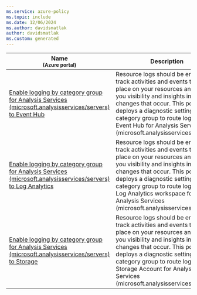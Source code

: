 ```yaml
---
ms.service: azure-policy
ms.topic: include
ms.date: 12/06/2024
ms.author: davidsmatlak
author: davidsmatlak
ms.custom: generated
---
```


|Name<br /><sub>(Azure portal)</sub> |Description |Effect(s) |Version<br /><sub>(GitHub)</sub> |
|---|---|---|---|
|[Enable logging by category group for Analysis Services (microsoft.analysisservices/servers) to Event Hub](https://portal.azure.com/#blade/Microsoft_Azure_Policy/PolicyDetailBlade/definitionId/%2Fproviders%2FMicrosoft.Authorization%2FpolicyDefinitions%2F3227dfd8-3536-4336-94c9-78633be6baa2) |Resource logs should be enabled to track activities and events that take place on your resources and give you visibility and insights into any changes that occur. This policy deploys a diagnostic setting using a category group to route logs to an Event Hub for Analysis Services (microsoft.analysisservices/servers). |DeployIfNotExists, AuditIfNotExists, Disabled |[1.0.0](https://github.com/Azure/azure-policy/blob/master/built-in-policies/policyDefinitions/Monitoring/DS_EH_analysisservices-servers_DINE.json) |
|[Enable logging by category group for Analysis Services (microsoft.analysisservices/servers) to Log Analytics](https://portal.azure.com/#blade/Microsoft_Azure_Policy/PolicyDetailBlade/definitionId/%2Fproviders%2FMicrosoft.Authorization%2FpolicyDefinitions%2Fe40b8f6f-0ecf-4c3b-b095-ba3562256e48) |Resource logs should be enabled to track activities and events that take place on your resources and give you visibility and insights into any changes that occur. This policy deploys a diagnostic setting using a category group to route logs to a Log Analytics workspace for Analysis Services (microsoft.analysisservices/servers). |DeployIfNotExists, AuditIfNotExists, Disabled |[1.0.0](https://github.com/Azure/azure-policy/blob/master/built-in-policies/policyDefinitions/Monitoring/DS_LA_analysisservices-servers_DINE.json) |
|[Enable logging by category group for Analysis Services (microsoft.analysisservices/servers) to Storage](https://portal.azure.com/#blade/Microsoft_Azure_Policy/PolicyDetailBlade/definitionId/%2Fproviders%2FMicrosoft.Authorization%2FpolicyDefinitions%2F434b25a4-5396-41ec-97aa-1f4ae3bf269d) |Resource logs should be enabled to track activities and events that take place on your resources and give you visibility and insights into any changes that occur. This policy deploys a diagnostic setting using a category group to route logs to a Storage Account for Analysis Services (microsoft.analysisservices/servers). |DeployIfNotExists, AuditIfNotExists, Disabled |[1.0.0](https://github.com/Azure/azure-policy/blob/master/built-in-policies/policyDefinitions/Monitoring/DS_ST_analysisservices-servers_DINE.json) |

